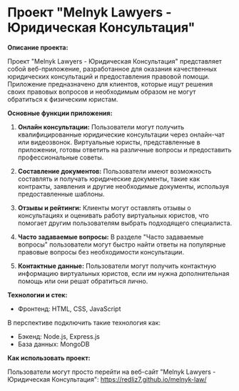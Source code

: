 # Проект "Melnyk Lawyers - Юридическая Консультация"

**Описание проекта:**

Проект "Melnyk Lawyers - Юридическая Консультация" представляет собой веб-приложение, разработанное для оказания качественных юридических консультаций и предоставления правовой помощи. Приложение предназначено для клиентов, которые ищут решения своих правовых вопросов и необходимым образом не могут обратиться к физическим юристам.

**Основные функции приложения:**

1. **Онлайн консультации:** Пользователи могут получить квалифицированные юридические консультации через онлайн-чат или видеозвонок. Виртуальные юристы, представленные в приложении, готовы ответить на различные вопросы и предоставить профессиональные советы.

2. **Составление документов:** Пользователи имеют возможность составлять и получать юридические документы, такие как контракты, заявления и другие необходимые документы, используя предоставленные шаблоны.

3. **Отзывы и рейтинги:** Клиенты могут оставлять отзывы о консультациях и оценивать работу виртуальных юристов, что помогает другим пользователям выбрать подходящего специалиста.

4. **Часто задаваемые вопросы:** В разделе "Часто задаваемые вопросы" пользователи могут быстро найти ответы на популярные правовые вопросы без необходимости консультации.

5. **Контактные данные:** Пользователи могут получить контактную информацию виртуальных юристов, если им нужна дополнительная помощь или они решат обратиться лично.

**Технологии и стек:**

- Фронтенд: HTML, CSS, JavaScript

В перспективе подключить такие технология как:
- Бэкенд: Node.js, Express.js
- База данных: MongoDB

**Как использовать проект:**

Пользователи могут просто перейти на веб-сайт "Melnyk Lawyers - Юридическая Консультация": https://redliz7.github.io/melnyk-law/
